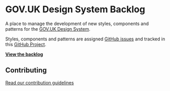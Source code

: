 # GOV.UK Design System Backlog

A place to manage the development of new styles, components and patterns for the [GOV.UK Design System](https://github.com/alphagov/govuk-design-system).

Styles, components and patterns are assigned [GitHub issues](https://github.com/alphagov/govuk-design-system-backlog/issues) and tracked in this [GitHub Project](https://github.com/alphagov/govuk-design-system-backlog-prototype/projects/3).

**[View the backlog](https://github.com/alphagov/govuk-design-system-content/projects/3)**


## Contributing

[Read our contribution guidelines](CONTRIBUTING.md)
